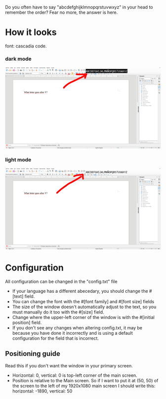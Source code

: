 Do you often have to say "abcdefghijklmnopqrstuvwxyz" in your head to remember the order? Fear no more, the answer is here.

# How it looks
font: cascadia code.
### dark mode
![image of the alphabet window in dark mode](examples/example_dark.png)
### light mode
![image of the alphabet window in light mode](examples/example_light.png)

# Configuration
All configuration can be changed in the "config.txt" file

* If your language has a different abecedary, you should change the #\[text\] field.
* You can change the font with the #\[font family\] and #\[font size\] fields
* The size of the window doesn't automatically adjust to the text, so you must manually do it too with the #\[size\] field.
* Change where the upper-left corner of the window is with the #\[initial position\] field.
* If you don't see any changes when altering config.txt, it may be because you have done it incorrectly and is using a default configuration for the field that is incorrect.

## Positioning guide
Read this if you don't want the window in your primary screen.
* Horizontal: 0, vertical: 0 is top-left corner of the main screen.
* Position is relative to the Main screen. So if I want to put it at (50, 50) of the screen to the left of my 1920x1080 main screen I should write this:        
    horizontal: -1890, vertical: 50
